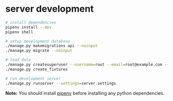 # server development

``` bash
# install dependencies
pipenv install --dev
pipenv shell

# setup development database
./manage.py makemigrations api --noinput
./manage.py migrate --noinput

# load data
./manage.py createsuperuser --username=root --email=root@example.com --noinput
./manage.py create_fixtures

# run development server
./manage.py runserver --settings=server.settings
```

**Note:** You should install [pipenv](https://docs.pipenv.org/) before installing any python dependencies.
